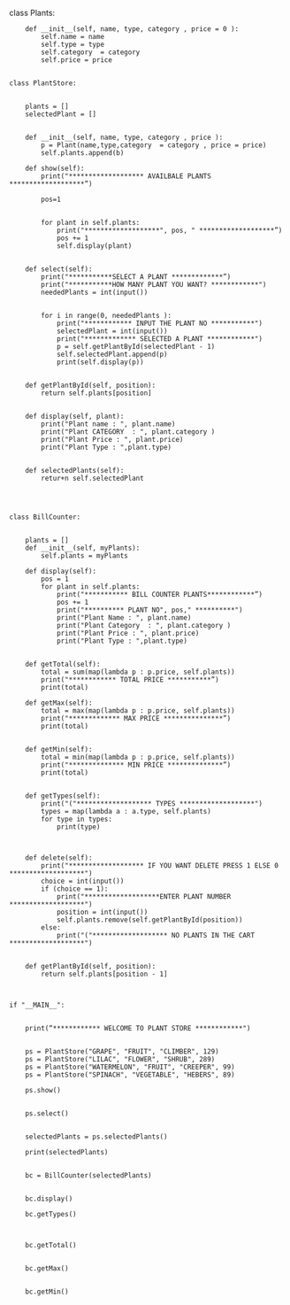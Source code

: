 	
class Plants:
	

	    def __init__(self, name, type, category , price = 0 ):
	        self.name = name
	        self.type = type
	        self.category  = category 
	        self.price = price
	

	class PlantStore:
	

	    plants = []
	    selectedPlant = []
	

	    def __init__(self, name, type, category , price ):
	        p = Plant(name,type,category  = category , price = price)
	        self.plants.append(b)
	    
	    def show(self):
	        print("******************* AVAILBALE PLANTS *******************”)
	        
	        pos=1
	

	        for plant in self.plants:
	            print("*******************", pos, " *******************”)
	            pos += 1   
	            self.display(plant)
	            
	    
	    def select(self):
	        print("***********SELECT A PLANT *************”)
	        print("***********HOW MANY PLANT YOU WANT? ************")
	        neededPlants = int(input())
	

	        for i in range(0, neededPlants ):
	            print("************ INPUT THE PLANT NO ***********")
	            selectedPlant = int(input())
	            print("************* SELECTED A PLANT ************")
	            p = self.getPlantById(selectedPlant - 1)
	            self.selectedPlant.append(p)
	            print(self.display(p))
	

	    def getPlantById(self, position):
	        return self.plants[position]
	

	    def display(self, plant):
	        print("Plant name : ", plant.name)
	        print("Plant CATEGORY  : ", plant.category )
	        print("Plant Price : ", plant.price)
	        print("Plant Type : ",plant.type)
	

	    def selectedPlants(self):
	        retur+n self.selectedPlant
	

	

	class BillCounter:
	

	    plants = []
	    def __init__(self, myPlants):
	        self.plants = myPlants
	    
	    def display(self):
	        pos = 1
	        for plant in self.plants:
	            print("*********** BILL COUNTER PLANTS************”)
	            pos += 1
	            print("********** PLANT NO", pos," **********")
	            print("Plant Name : ", plant.name)
	            print("Plant Category  : ", plant.category )
	            print("Plant Price : ", plant.price)
	            print("Plant Type : ",plant.type)
	

	    def getTotal(self):
	        total = sum(map(lambda p : p.price, self.plants))
	        print("************ TOTAL PRICE ***********”)
	        print(total)
	    
	    def getMax(self):
	        total = max(map(lambda p : p.price, self.plants))
	        print("************* MAX PRICE ***************”)
	        print(total)
	

	    def getMin(self):
	        total = min(map(lambda p : p.price, self.plants))
	        print("************** MIN PRICE **************”)
	        print(total)
	

	    def getTypes(self):
	        print("("******************* TYPES *******************")
	        types = map(lambda a : a.type, self.plants)
	        for type in types:
	            print(type)
	    
	

	    def delete(self):
	        print("******************* IF YOU WANT DELETE PRESS 1 ELSE 0 *******************")
	        choice = int(input())
	        if (choice == 1):
	            print("*******************ENTER PLANT NUMBER *******************")
	            position = int(input())
	            self.plants.remove(self.getPlantById(position))
	        else:
	            print("("******************* NO PLANTS IN THE CART *******************")
	

	    def getPlantById(self, position):
	        return self.plants[position - 1]
	

	    
	if "__MAIN__":
	

	    print(“************ WELCOME TO PLANT STORE ************")
	

	    ps = PlantStore("GRAPE", "FRUIT", "CLIMBER", 129)
	    ps = PlantStore("LILAC", "FLOWER", "SHRUB", 289)
	    ps = PlantStore("WATERMELON", "FRUIT", "CREEPER", 99)
	    ps = PlantStore("SPINACH", "VEGETABLE", "HEBERS", 89)
	    
	    ps.show()
	

	    ps.select()
	

	    selectedPlants = ps.selectedPlants()
	    
	    print(selectedPlants)
	

	    bc = BillCounter(selectedPlants)
	

	    bc.display()

	    bc.getTypes()
	
	

	    bc.getTotal()
	

	    bc.getMax()
	

	    bc.getMin()
	

	
	

